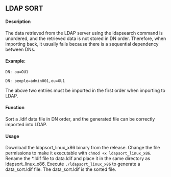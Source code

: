 ## LDAP SORT

#### Description

The data retrieved from the LDAP server using the ldapsearch command is unordered, and the retrieved data is not stored in DN order. Therefore, when importing back, it usually fails because there is a sequential dependency between DNs.

#### Example:
```
DN: ou=OU1

DN: people=admin001,ou=OU1
```

The above two entries must be imported in the first order when importing to LDAP.

#### Function
Sort a .ldif data file in DN order, and the generated file can be correctly imported into LDAP.

#### Usage
Download the ldapsort_linux_x86 binary from the release.
Change the file permissions to make it executable with `chmod +x ldapsort_linux_x86`.
Rename the *.ldif file to data.ldif and place it in the same directory as ldapsort_linux_x86.
Execute `./ldapsort_linux_x86` to generate a data_sort.ldif file.
The data_sort.ldif is the sorted file.
